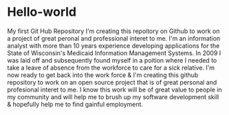 # Hello-world
My first Git Hub Repository
I'm creating this repoitory on Github to work on a project of great peronal and professional interet to me. I'm an information analyst with more than 10 years experience developing applications for the State of Wisconsin's Medicaid Information Management Systems. In 2009 I was laid off and subsequently found myself in a poition where I needed to take a leave of absence from the workforce to care for a sick relative. I'm now ready to get back into the work force & I'm creating this github repository to work on an open source project that is of great personal and profesional interet to me. I know this work will be of great value to people in my community and will help me to brush up my software development skill & hopefully help me to find gainful employment.
